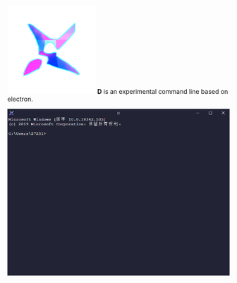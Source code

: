 ![](./src/renderer/res/icon200_200.png)
**D** is an experimental command line based on electron.

![App](./doc/App.png)